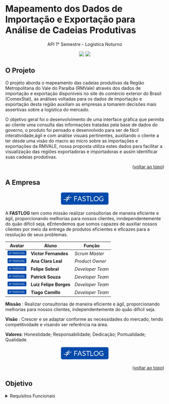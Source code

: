 # Mapeamento dos Dados de Importação e Exportação para Análise de Cadeias Produtivas
<p align="center"> 
API 1° Semestre - Logística Noturno
</p> 
  
<p align="center">   
 <img src="https://img.shields.io/badge/Status%3A-DONE-green"/>
 <a href="http://fatecsjc-prd.azurewebsites.net/"><img src="https://img.shields.io/badge/Instituição%3A-FATEC-red"/></a>
</p>

## O Projeto

O projeto aborda o mapeamento das cadeias produtivas da Região Metropolitana do Vale do Paraíba (RMVale) através dos dados de importação e exportação disponíveis no site do comércio exterior do Brasil (ComexStat), as análises voltadas para os dados de importação e exportação desta região auxiliam as empresas a tomarem decisões mais assertivas sobre a logística do mercado.
<p>O objetivo geral foi o desenvolvimento de uma interface gráfica que permita ao cliente uma consulta das informações tratadas pela base de dados do governo, o produto foi pensado e desenvolvido para ser de fácil interatividade,ágil e com análise visuais pertinentes, auxiliando o cliente a ter desde uma visão do macro ao micro sobre as importações e exportações da RMVALE, nossa proposta utiliza estes dados para facilitar a visualização das regiões exportadoras e importadoras e assim identificar suas cadeias produtivas.

<p align="right">(<a href="#top">voltar ao topo</a>)</p>

## A Empresa

<div id="top"></div>
<p align="center">
      <img src="./imagens_git/logofastlog.jpg" width="30%" height="30%">
<p align="center">
  
A **FASTLOG** tem como missão realizar consultorias de maneira eficiente e ágil, proporcionando melhorias para nossos clientes, inndependentemente do quão difícil seja, eEntendemos que somos capazes de auxiliar nossos clientes por meio da entrega de produtos eficientes e eficazes para a resolução de seus problemas. 
  <p>
  
| Avatar            							| Aluno         | Função           		
| -------------------------------------------- | ---------------- | ---------------- 
| <img src = "./imagens_git/logofastlog.jpg" width="60" >|__Victor Fernandes__  | *Scrum Master*  
| <img src = "./imagens_git/logofastlog.jpg" width="60" >|__Ana Clara Leal__| *Product Owner* 
| <img src = "./imagens_git/logofastlog.jpg" width="60" >|__Felipe Sobral__  | *Developer Team*  
| <img src = "./imagens_git/logofastlog.jpg" width="60" >|__Patrick Souza__  | *Developer Team* 
| <img src = "./imagens_git/logofastlog.jpg" width="60" >|__Luiz Felipe Borges__ | *Developer Team* 
| <img src = "./imagens_git/logofastlog.jpg" width="60" >|__Tiago Camillo__| *Developer Team*

**Missão** : Realizar consultorias de maneira eficiente e ágil, proporcionando melhorias para nossos clientes, independentemente do quão difícil seja.

**Visão** : Crescer e se adaptar conforme as necessidades do mercado, tendo competitividade e visando ser referência na área.

**Valores**: Honestidade; Responsabilidade; Dedicação; Pontualidade; Qualidade. 

<div id="top"></div>
<p align="center">
      <img src="./imagens_git/logofastlog.jpg" width="30%" height="30%">
<p align="center">  
  
<p align="right">(<a href="#top">voltar ao topo</a>)</p>


## Objetivo

<details>
<summary>Requisitos Funcionais</summary>

<p>• Cadastros de Clientes
<p>• Cadastro de módulos/soluções Dom Rock
<p>• Cadastro das etapas de ativação: bronze, silver, gold, distribuição, bp, core, segurança
(cada etapa tem uma lista de recursos e definições associados – lista de itens e variáveis
de ambiente que a plataforma usa – são todos fixos e pre-definidos)
<p>• Cadastro de ativação de clientes (que une clientes, solução e etapas)
<p>• Cadastro de volume de recursos (fontes de dados, tamanho, quantidade de usuários) para
cada cliente
<p>• Cadastro de usuários do Cliente
<p>• Usuários da aplicação devem ter perfis diferentes (administrador, suporte, cliente)
<p>• Cadastro de comentários/soluções/sugestão de melhorias para problemas conhecidos ou
encontrados durante a ativação de cada cliente
<p>• Consultas e relatórios por cliente, por solução Dom Rock ativada, etapa, dentre outros
fatores.
</details>

